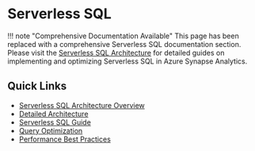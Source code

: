 # Serverless SQL

!!! note "Comprehensive Documentation Available"
    This page has been replaced with a comprehensive Serverless SQL documentation section. Please visit the [Serverless SQL Architecture](architecture/serverless-sql/README.md) for detailed guides on implementing and optimizing Serverless SQL in Azure Synapse Analytics.

## Quick Links

- [Serverless SQL Architecture Overview](architecture/serverless-sql/README.md)
- [Detailed Architecture](architecture/serverless-sql/detailed-architecture.md)
- [Serverless SQL Guide](code-examples/serverless-sql-guide.md)
- [Query Optimization](code-examples/serverless-sql/query-optimization.md)
- [Performance Best Practices](best-practices/performance.md)
